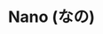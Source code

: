 ---
title: "Nano (なの)"
summary: "Short posts and reflections."
description: "Short posts and reflections."
---